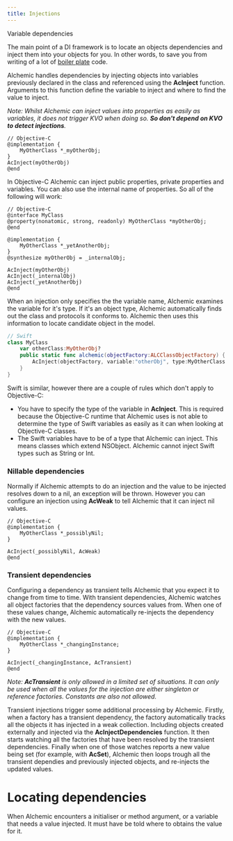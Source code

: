 ```yaml
---
title: Injections
---
```


Variable dependencies

The main point of a DI framework is to locate an objects dependencies and inject them into your objects for you. In other words, to save you from writing of a lot of [boiler plate](https://en.wikipedia.org/wiki/Boilerplate_code) code. 

Alchemic handles dependencies by injecting objects into variables previously declared in the class and referenced using the __AcInject__ function. Arguments to this function define the variable to inject and where to find the value to inject. 

*Note: Whilst Alchemic can inject values into properties as easily as variables, it does not trigger KVO when doing so. __So don't depend on KVO to detect injections__.*

```objc
// Objective-C
@implementation {
    MyOtherClass *_myOtherObj;
}
AcInject(myOtherObj)
@end
```

In Objective-C Alchemic can inject public properties, private properties and variables. You can also use the internal name of properties. So all of the following will work:

```objc
// Objective-C
@interface MyClass
@property(nonatomic, strong, readonly) MyOtherClass *myOtherObj;
@end

@implementation {
    MyOtherClass *_yetAnotherObj;
}
@synthesize myOtherObj = _internalObj;

AcInject(myOtherObj)
AcInject(_internalObj)
AcInject(_yetAnotherObj)
@end
```

When an injection only specifies the the variable name, Alchemic examines the variable for it's type. If it's an object type, Alchemic automatically finds out the class and protocols it conforms to. Alchemic then uses this information to locate candidate object in the model. 

```swift
// Swift
class MyClass
    var otherClass:MyOtherObj?
    public static func alchemic(objectFactory:ALCClassObjectFactory) {
        AcInject(objectFactory, variable:"otherObj", type:MyOtherClass.self))
    }
}
```

Swift is similar, however there are a couple of rules which don't apply to Objective-C: 

* You have to specify the type of the variable in __AcInject__. This is required because the Objective-C runtime that Alchemic uses is not able to determine the type of Swift variables as easily as it can when looking at Objective-C classes.
* The Swift variables have to be of a type that Alchemic can inject. This means classes which extend NSObject. Alchemic cannot inject Swift types such as String or Int. 

### Nillable dependencies

Normally if Alchemic attempts to do an injection and the value to be injected resolves down to a nil, an exception will be thrown. However you can configure an injection using __AcWeak__ to tell Alchemic that it can inject nil values. 

```objc
// Objective-C
@implementation {
    MyOtherClass *_possiblyNil;
}

AcInject(_possiblyNil, AcWeak)
@end
```

### Transient dependencies

Configuring a dependency as transient tells Alchemic that you expect it to change from time to time. With transient dependencies, Alchemic watches all object factories that the dependency sources values from. When one of these values change, Alchemic automatically re-injects the dependency with the new values.

```objc
// Objective-C
@implementation {
    MyOtherClass *_changingInstance;
}

AcInject(_changingInstance, AcTransient)
@end
```

*Note: __AcTransient__ is only allowed in a limited set of situations. It can only be used when all the values for the injection are either singleton or reference factories. Constants are also not allowed.*

Transient injections trigger some additional processing by Alchemic. Firstly, when a factory has a transient dependency, the factory automatically tracks all the objects it has injected in a weak collection. Including objects created externally and injected via the __AcInjectDependencies__ function. It then starts watching all the factories that have been resolved by the transient dependencies. Finally when one of those watches reports a new value being set (for example, with __AcSet__), Alchemic then loops trough all the transient dependies and previously injected objects, and re-injects the updated values. 

# Locating dependencies

When Alchemic encounters a initialiser or method argument, or a variable that needs a value injected. It must have be told where to obtains the value for it.

